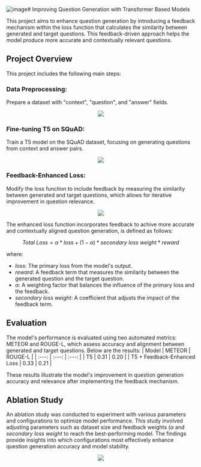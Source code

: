 ![image](https://github.com/user-attachments/assets/5c772e27-9102-4b0a-afd1-dbcb6bc0b9c4)# Improving Question Generation with Transformer Based Models

This project aims to enhance question generation by introducing a feedback mechanism within the loss function that calculates the similarity between generated and target questions. This feedback-driven approach helps the model produce more accurate and contextually relevant questions.

## Project Overview
This project includes the following main steps:

### Data Preprocessing: 
Prepare a dataset with "context", "question", and "answer" fields.
<p align=center>
  <img src = "https://github.com/user-attachments/assets/a1589919-ea36-48ec-9ce9-6104df7f478b"
</p>

### Fine-tuning T5 on SQuAD: 
Train a T5 model on the SQuAD dataset, focusing on generating questions from context and answer pairs.

<p align=center>
  <img src = "https://github.com/user-attachments/assets/28bb2f23-223f-43e6-943c-20b34654937f"
</p>


### Feedback-Enhanced Loss: 
Modify the loss function to include feedback by measuring the similarity between generated and target questions, which allows for iterative improvement in question relevance.

<p align=center>
  <img src = "https://github.com/user-attachments/assets/8a93eabc-f775-4124-91f1-823d68670d3a"
</p>

The enhanced loss function incorporates feedback to achive more accurate and contextually aligned question generation, is defined as follows:
``` math
Total \ Loss = \alpha * loss + (1 - \alpha) * secondary \ loss \ weight * reward
```

where:

* $loss$: The primary loss from the model's output.
* $reward$: A feedback term that measures the similarity between the generated question and the target question.
* $\alpha$: A weighting factor that balances the influence of the primary loss and the feedback.
* $secondary \ loss \ weight$: A coefficient that adjusts the impact of the feedback term.

## Evaluation
The model's performance is evaluated using two automated metrics: METEOR and ROUGE-L, which assess accuracy and alignment between generated and target questions. Below are the results:
| Model | METEOR | ROUGE-L  |
| :---:   | :---: | :---: |
| T5 | 0.31   | 0.20  |
| T5 + Feedback-Enhanced Loss | 0.33   | 0.21  |

These results illustrate the model's improvement in question generation accuracy and relevance after implementing the feedback mechanism.

## Ablation Study
An ablation study was conducted to experiment with various parameters and configurations to optimize model performance. This study involved adjusting parameters such as dataset size and feedback weights ($\alpha$ and $secondary \ loss \ weight$ to reach the best-performing model. The findings provide insights into which configurations most effectively enhance question generation accuracy and model stability.

<p align=center>
  <img src = "https://github.com/user-attachments/assets/f7a4d0d4-70f9-4f67-8113-a0dfca7cb3f5"
</p>
